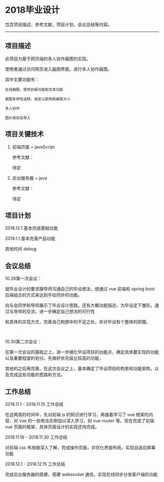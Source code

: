 # 2018毕业设计

包含项目描述，参考文献，项目计划，会议总结等内容。

---

## 项目描述

此项目为基于网页端的多人协作画图的实现。

使用者通过访问网页进入画图界面，进行多人协作画图。

其中主要功能有：
    
    在线画图，提供白板功能和文本功能
    
    画图多样性选择，自定义颜色和画笔大小
    
    多人协作
    
    图片保存及导入

## 项目关键技术

1. 前端页面 + javaScript

   参考文献：

   待定

2. 后台服务器 + java

   参考文献：

   待定

## 项目计划

2018.12.1 基本完成基础功能

2019.1.1  基本完善产品功能

其他时间   debug

## 会议总结

10.26第一次会议：

就毕业设计的要求跟导师沟通自己的毕设想法，想通过 vue 前端和 spring boot 后端组合的方式来达到手绘同步的功能。

向与会同学和导师展示了毕业设计思路，还有大概功能描述，为毕设定下雏形。通过与导师的交流，进一步确定自己想法的可行性

和具体的实现方式，完善自己构想中的不足之处，并对毕设有个整体的把握。

&nbsp;

10.30第二次会议：

在第一次会议的基础之上，进一步细化毕设项目的功能点，确定具体要实现的功能以及重要程度的划分。先做好优先级比较高的功能，

其他的之后再完善。在这次会议之上，基本确定了毕设项目的构思和功能架构，以及完成这些功能的思路和方法。

## 工作总结

2018.11.1 - 2018.11.15 工作总结

在这两周的时间中，先对前端 js 的知识进行学习，再接着学习了 vue 框架的内容，对 vue 的一些用法实例加以深入学习，如 vue-router 等，现在完成了前端 vue 页面的框架，具体页面设计的实现还待完成。

2018.11.16 - 2018.11.30 工作总结

对前端 css 布局做深入了解，完成操作页面，并优化界面布局，实现自适应屏幕功能

2018.12.1 - 2018.12.15 工作总结

完成后台服务器的搭建，搭建 websocket 通信，实现在线同步分发客户端的功能